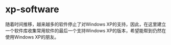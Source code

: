 # xp-software

随着时间推移，越来越多的软件停止了对Windows XP的支持，因此，在这里建立一个软件库收集常用软件的最后一个支持Windows XP的版本，希望能帮到仍然在使用Windows XP的朋友。
